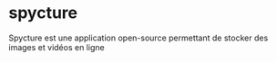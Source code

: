 # spycture
Spycture est une application open-source permettant de stocker des images et vidéos en ligne 
